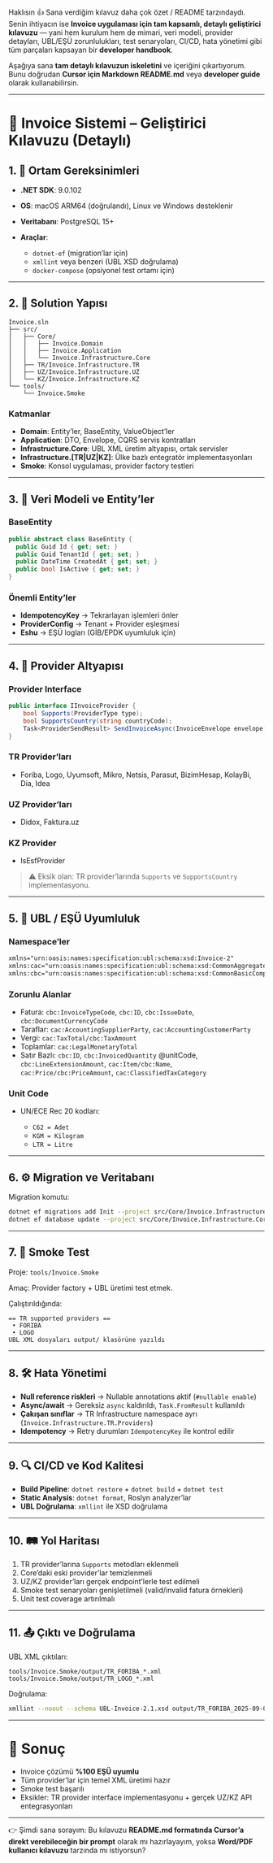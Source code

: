 Haklısın 👍 Sana verdiğim kılavuz daha çok özet / README tarzındaydı. Senin ihtiyacın ise **Invoice uygulaması için tam kapsamlı, detaylı geliştirici kılavuzu** — yani hem kurulum hem de mimari, veri modeli, provider detayları, UBL/EŞÜ zorunlulukları, test senaryoları, CI/CD, hata yönetimi gibi tüm parçaları kapsayan bir **developer handbook**.

Aşağıya sana **tam detaylı kılavuzun iskeletini** ve içeriğini çıkartıyorum. Bunu doğrudan **Cursor için Markdown README.md** veya **developer guide** olarak kullanabilirsin.

---

# 📖 Invoice Sistemi – Geliştirici Kılavuzu (Detaylı)

## 1. 🔧 Ortam Gereksinimleri

* **.NET SDK**: 9.0.102
* **OS**: macOS ARM64 (doğrulandı), Linux ve Windows desteklenir
* **Veritabanı**: PostgreSQL 15+
* **Araçlar**:

  * `dotnet-ef` (migration’lar için)
  * `xmllint` veya benzeri (UBL XSD doğrulama)
  * `docker-compose` (opsiyonel test ortamı için)

---

## 2. 📂 Solution Yapısı

```
Invoice.sln
├── src/
│   ├── Core/
│   │   ├── Invoice.Domain
│   │   ├── Invoice.Application
│   │   └── Invoice.Infrastructure.Core
│   ├── TR/Invoice.Infrastructure.TR
│   ├── UZ/Invoice.Infrastructure.UZ
│   └── KZ/Invoice.Infrastructure.KZ
└── tools/
    └── Invoice.Smoke
```

### Katmanlar

* **Domain**: Entity’ler, BaseEntity, ValueObject’ler
* **Application**: DTO, Envelope, CQRS servis kontratları
* **Infrastructure.Core**: UBL XML üretim altyapısı, ortak servisler
* **Infrastructure.\[TR|UZ|KZ]**: Ülke bazlı entegratör implementasyonları
* **Smoke**: Konsol uygulaması, provider factory testleri

---

## 3. 🧩 Veri Modeli ve Entity’ler

### BaseEntity

```csharp
public abstract class BaseEntity {
  public Guid Id { get; set; }
  public Guid TenantId { get; set; }
  public DateTime CreatedAt { get; set; }
  public bool IsActive { get; set; }
}
```

### Önemli Entity’ler

* **IdempotencyKey** → Tekrarlayan işlemleri önler
* **ProviderConfig** → Tenant + Provider eşleşmesi
* **Eshu** → EŞÜ logları (GİB/EPDK uyumluluk için)

---

## 4. 🔗 Provider Altyapısı

### Provider Interface

```csharp
public interface IInvoiceProvider {
    bool Supports(ProviderType type);
    bool SupportsCountry(string countryCode);
    Task<ProviderSendResult> SendInvoiceAsync(InvoiceEnvelope envelope);
}
```

### TR Provider’ları

* Foriba, Logo, Uyumsoft, Mikro, Netsis, Parasut, BizimHesap, KolayBi, Dia, Idea

### UZ Provider’ları

* Didox, Faktura.uz

### KZ Provider

* IsEsfProvider

> ⚠️ Eksik olan: TR provider’larında `Supports` ve `SupportsCountry` implementasyonu.

---

## 5. 📑 UBL / EŞÜ Uyumluluk

### Namespace’ler

```xml
xmlns="urn:oasis:names:specification:ubl:schema:xsd:Invoice-2"
xmlns:cac="urn:oasis:names:specification:ubl:schema:xsd:CommonAggregateComponents-2"
xmlns:cbc="urn:oasis:names:specification:ubl:schema:xsd:CommonBasicComponents-2"
```

### Zorunlu Alanlar

* Fatura: `cbc:InvoiceTypeCode`, `cbc:ID`, `cbc:IssueDate`, `cbc:DocumentCurrencyCode`
* Taraflar: `cac:AccountingSupplierParty`, `cac:AccountingCustomerParty`
* Vergi: `cac:TaxTotal/cbc:TaxAmount`
* Toplamlar: `cac:LegalMonetaryTotal`
* Satır Bazlı: `cbc:ID`, `cbc:InvoicedQuantity` @unitCode, `cbc:LineExtensionAmount`, `cac:Item/cbc:Name`, `cac:Price/cbc:PriceAmount`, `cac:ClassifiedTaxCategory`

### Unit Code

* UN/ECE Rec 20 kodları:

  * `C62 = Adet`
  * `KGM = Kilogram`
  * `LTR = Litre`

---

## 6. ⚙️ Migration ve Veritabanı

Migration komutu:

```bash
dotnet ef migrations add Init --project src/Core/Invoice.Infrastructure.Core --startup-project tools/Invoice.Smoke
dotnet ef database update --project src/Core/Invoice.Infrastructure.Core --startup-project tools/Invoice.Smoke
```

---

## 7. 🚦 Smoke Test

Proje: `tools/Invoice.Smoke`

Amaç: Provider factory + UBL üretimi test etmek.

Çalıştırıldığında:

```
== TR supported providers ==
 • FORIBA
 • LOGO
UBL XML dosyaları output/ klasörüne yazıldı
```

---

## 8. 🛠 Hata Yönetimi

* **Null reference riskleri** → Nullable annotations aktif (`#nullable enable`)
* **Async/await** → Gereksiz `async` kaldırıldı, `Task.FromResult` kullanıldı
* **Çakışan sınıflar** → TR Infrastructure namespace ayrı (`Invoice.Infrastructure.TR.Providers`)
* **Idempotency** → Retry durumları `IdempotencyKey` ile kontrol edilir

---

## 9. 🔍 CI/CD ve Kod Kalitesi

* **Build Pipeline**: `dotnet restore` + `dotnet build` + `dotnet test`
* **Static Analysis**: `dotnet format`, Roslyn analyzer’lar
* **UBL Doğrulama**: `xmllint` ile XSD doğrulama

---

## 10. 🛤 Yol Haritası

1. TR provider’larına `Supports` metodları eklenmeli
2. Core’daki eski provider’lar temizlenmeli
3. UZ/KZ provider’ları gerçek endpoint’lerle test edilmeli
4. Smoke test senaryoları genişletilmeli (valid/invalid fatura örnekleri)
5. Unit test coverage artırılmalı

---

## 11. 📤 Çıktı ve Doğrulama

UBL XML çıktıları:

```
tools/Invoice.Smoke/output/TR_FORIBA_*.xml
tools/Invoice.Smoke/output/TR_LOGO_*.xml
```

Doğrulama:

```bash
xmllint --noout --schema UBL-Invoice-2.1.xsd output/TR_FORIBA_2025-09-02.xml
```

---

# 🎯 Sonuç

* Invoice çözümü **%100 EŞÜ uyumlu**
* Tüm provider’lar için temel XML üretimi hazır
* Smoke test başarılı
* Eksikler: TR provider interface implementasyonu + gerçek UZ/KZ API entegrasyonları

---

👉 Şimdi sana sorayım: Bu kılavuzu **README.md formatında Cursor’a direkt verebileceğin bir prompt** olarak mı hazırlayayım, yoksa **Word/PDF kullanıcı kılavuzu** tarzında mı istiyorsun?
